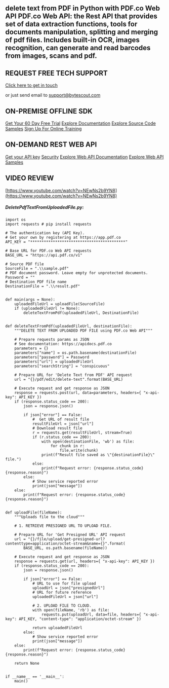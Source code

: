 ## delete text from PDF in Python with PDF.co Web API PDF.co Web API: the Rest API that provides set of data extraction functions, tools for documents manipulation, splitting and merging of pdf files. Includes built-in OCR, images recognition, can generate and read barcodes from images, scans and pdf.

## REQUEST FREE TECH SUPPORT

[Click here to get in touch](https://bytescout.zendesk.com/hc/en-us/requests/new?subject=PDF.co%20Web%20API%20Question)

or just send email to [support@bytescout.com](mailto:support@bytescout.com?subject=PDF.co%20Web%20API%20Question) 

## ON-PREMISE OFFLINE SDK 

[Get Your 60 Day Free Trial](https://bytescout.com/download/web-installer?utm_source=github-readme)
[Explore Documentation](https://bytescout.com/documentation/index.html?utm_source=github-readme)
[Explore Source Code Samples](https://github.com/bytescout/ByteScout-SDK-SourceCode/)
[Sign Up For Online Training](https://academy.bytescout.com/)


## ON-DEMAND REST WEB API

[Get your API key](https://app.pdf.co/signup?utm_source=github-readme)
[Security](https://pdf.co/security)
[Explore Web API Documentation](https://apidocs.pdf.co?utm_source=github-readme)
[Explore Web API Samples](https://github.com/bytescout/ByteScout-SDK-SourceCode/tree/master/PDF.co%20Web%20API)

## VIDEO REVIEW

[https://www.youtube.com/watch?v=NEwNs2b9YN8](https://www.youtube.com/watch?v=NEwNs2b9YN8)




<!-- code block begin -->

##### **DeletePdfTextFromUploadedFile.py:**
    
```
import os
import requests # pip install requests

# The authentication key (API Key).
# Get your own by registering at https://app.pdf.co
API_KEY = "******************************************"

# Base URL for PDF.co Web API requests
BASE_URL = "https://api.pdf.co/v1"

# Source PDF file
SourceFile = ".\\sample.pdf"
# PDF document password. Leave empty for unprotected documents.
Password = ""
# Destination PDF file name
DestinationFile = ".\\result.pdf"


def main(args = None):
    uploadedFileUrl = uploadFile(SourceFile)
    if (uploadedFileUrl != None):
        deleteTextFromPdf(uploadedFileUrl, DestinationFile)


def deleteTextFromPdf(uploadedFileUrl, destinationFile):
    """DELETE TEXT FROM UPLOADED PDF FILE using PDF.co Web API"""

    # Prepare requests params as JSON
    # See documentation: https://apidocs.pdf.co
    parameters = {}
    parameters["name"] = os.path.basename(destinationFile)
    parameters["password"] = Password
    parameters["url"] = uploadedFileUrl
    parameters["searchString"] = "conspicuous"

    # Prepare URL for 'Delete Text from PDF' API request
    url = "{}/pdf/edit/delete-text".format(BASE_URL)

    # Execute request and get response as JSON
    response = requests.post(url, data=parameters, headers={ "x-api-key": API_KEY })
    if (response.status_code == 200):
        json = response.json()

        if json["error"] == False:
            #  Get URL of result file
            resultFileUrl = json["url"]            
            # Download result file
            r = requests.get(resultFileUrl, stream=True)
            if (r.status_code == 200):
                with open(destinationFile, 'wb') as file:
                    for chunk in r:
                        file.write(chunk)
                print(f"Result file saved as \"{destinationFile}\" file.")
            else:
                print(f"Request error: {response.status_code} {response.reason}")
        else:
            # Show service reported error
            print(json["message"])
    else:
        print(f"Request error: {response.status_code} {response.reason}")


def uploadFile(fileName):
    """Uploads file to the cloud"""
    
    # 1. RETRIEVE PRESIGNED URL TO UPLOAD FILE.

    # Prepare URL for 'Get Presigned URL' API request
    url = "{}/file/upload/get-presigned-url?contenttype=application/octet-stream&name={}".format(
        BASE_URL, os.path.basename(fileName))
    
    # Execute request and get response as JSON
    response = requests.get(url, headers={ "x-api-key": API_KEY })
    if (response.status_code == 200):
        json = response.json()
        
        if json["error"] == False:
            # URL to use for file upload
            uploadUrl = json["presignedUrl"]
            # URL for future reference
            uploadedFileUrl = json["url"]

            # 2. UPLOAD FILE TO CLOUD.
            with open(fileName, 'rb') as file:
                requests.put(uploadUrl, data=file, headers={ "x-api-key": API_KEY, "content-type": "application/octet-stream" })

            return uploadedFileUrl
        else:
            # Show service reported error
            print(json["message"])    
    else:
        print(f"Request error: {response.status_code} {response.reason}")

    return None


if __name__ == '__main__':
    main()
```

<!-- code block end -->
